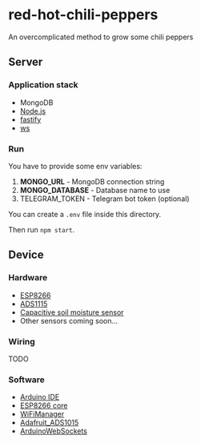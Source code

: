 # red-hot-chili-peppers

An overcomplicated method to grow some chili peppers

## Server

### Application stack

- MongoDB
- [Node.js](https://nodejs.org/)
- [fastify](https://www.fastify.io/)
- [ws](https://github.com/websockets/ws)

### Run

You have to provide some env variables:

1. **MONGO_URL** - MongoDB connection string
2. **MONGO_DATABASE** - Database name to use
3. TELEGRAM_TOKEN - Telegram bot token (optional)

You can create a `.env` file inside this directory.

Then run `npm start`.

## Device

### Hardware

- [ESP8266](https://learn.adafruit.com/adafruit-feather-huzzah-esp8266)
- [ADS1115](https://learn.adafruit.com/adafruit-4-channel-adc-breakouts)
- [Capacitive soil moisture sensor](https://wiki.dfrobot.com/Capacitive_Soil_Moisture_Sensor_SKU_SEN0193)
- Other sensors coming soon...

### Wiring

TODO

### Software

- [Arduino IDE](https://www.arduino.cc/en/Main/Software)
- [ESP8266 core](https://github.com/esp8266/Arduino)
- [WiFiManager](https://github.com/tzapu/WiFiManager)
- [Adafruit_ADS1015](https://github.com/adafruit/Adafruit_ADS1X15)
- [ArduinoWebSockets](https://github.com/Links2004/arduinoWebSockets)
